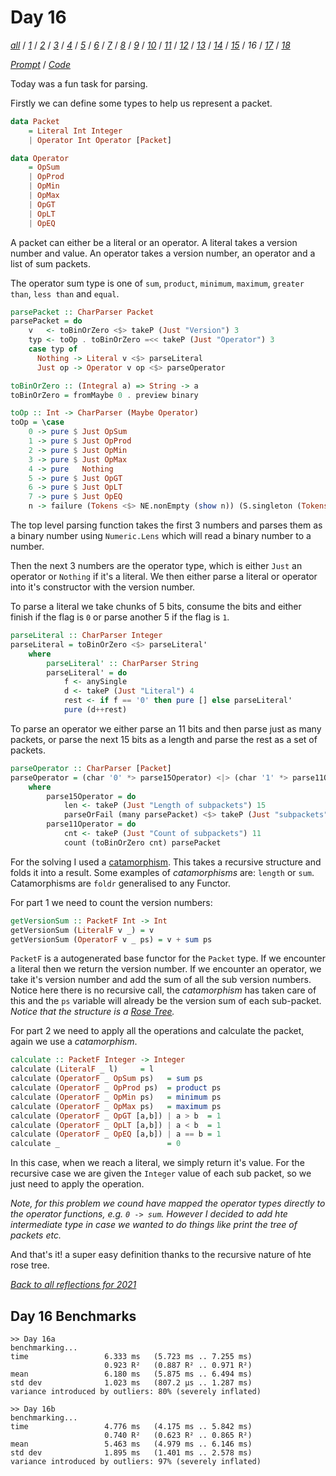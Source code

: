 Day 16
===

<!--
This section is generated and compiled by the build script at ./Build.hs from
the file `./reflections/day16.md`.  If you want to edit this, edit
that file instead!
-->

*[all][reflections]* / *[1][day01]* / *[2][day02]* / *[3][day03]* / *[4][day04]* / *[5][day05]* / *[6][day06]* / *[7][day07]* / *[8][day08]* / *[9][day09]* / *[10][day10]* / *[11][day11]* / *[12][day12]* / *[13][day13]* / *[14][day14]* / *[15][day15]* / *16* / *[17][day17]* / *[18][day18]*

[reflections]: https://github.com/egnwd/advent/blob/main/reflections.md
[day01]: https://github.com/egnwd/advent/blob/2021/reflections-out/day01.md
[day02]: https://github.com/egnwd/advent/blob/2021/reflections-out/day02.md
[day03]: https://github.com/egnwd/advent/blob/2021/reflections-out/day03.md
[day04]: https://github.com/egnwd/advent/blob/2021/reflections-out/day04.md
[day05]: https://github.com/egnwd/advent/blob/2021/reflections-out/day05.md
[day06]: https://github.com/egnwd/advent/blob/2021/reflections-out/day06.md
[day07]: https://github.com/egnwd/advent/blob/2021/reflections-out/day07.md
[day08]: https://github.com/egnwd/advent/blob/2021/reflections-out/day08.md
[day09]: https://github.com/egnwd/advent/blob/2021/reflections-out/day09.md
[day10]: https://github.com/egnwd/advent/blob/2021/reflections-out/day10.md
[day11]: https://github.com/egnwd/advent/blob/2021/reflections-out/day11.md
[day12]: https://github.com/egnwd/advent/blob/2021/reflections-out/day12.md
[day13]: https://github.com/egnwd/advent/blob/2021/reflections-out/day13.md
[day14]: https://github.com/egnwd/advent/blob/2021/reflections-out/day14.md
[day15]: https://github.com/egnwd/advent/blob/2021/reflections-out/day15.md
[day17]: https://github.com/egnwd/advent/blob/2021/reflections-out/day17.md
[day18]: https://github.com/egnwd/advent/blob/2021/reflections-out/day18.md

*[Prompt][d16p]* / *[Code][d16g]*

[d16p]: https://adventofcode.com/2021/day/16
[d16g]: https://github.com/egnwd/advent/blob/main/src/AOC/Challenge/Day16.hs

Today was a fun task for parsing.

Firstly we can define some types to help us represent a packet.

```haskell
data Packet
    = Literal Int Integer
    | Operator Int Operator [Packet]

data Operator
    = OpSum
    | OpProd
    | OpMin
    | OpMax
    | OpGT
    | OpLT
    | OpEQ
```

A packet can either be a literal or an operator.
A literal takes a version number and value.
An operator takes a version number, an operator and a list of sum packets.

The operator sum type is one of `sum`, `product`, `minimum`, `maximum`, `greater than`, `less than` and `equal`.

```haskell
parsePacket :: CharParser Packet
parsePacket = do
    v   <- toBinOrZero <$> takeP (Just "Version") 3
    typ <- toOp . toBinOrZero =<< takeP (Just "Operator") 3
    case typ of
      Nothing -> Literal v <$> parseLiteral
      Just op -> Operator v op <$> parseOperator

toBinOrZero :: (Integral a) => String -> a
toBinOrZero = fromMaybe 0 . preview binary

toOp :: Int -> CharParser (Maybe Operator)
toOp = \case
    0 -> pure $ Just OpSum
    1 -> pure $ Just OpProd
    2 -> pure $ Just OpMin
    3 -> pure $ Just OpMax
    4 -> pure   Nothing
    5 -> pure $ Just OpGT
    6 -> pure $ Just OpLT
    7 -> pure $ Just OpEQ
    n -> failure (Tokens <$> NE.nonEmpty (show n)) (S.singleton (Tokens . NE.fromList $ "Packet Type (0-7)"))
```

The top level parsing function takes the first 3 numbers and parses them as a binary number using `Numeric.Lens` which will read a binary number to a number.

Then the next 3 numbers are the operator type, which is either `Just` an operator or `Nothing` if it's a literal.
We then either parse a literal or operator into it's constructor with the version number.

To parse a literal we take chunks of 5 bits, consume the bits and either finish if the flag is `0` or parse another 5 if the flag is `1`.

```haskell
parseLiteral :: CharParser Integer
parseLiteral = toBinOrZero <$> parseLiteral'
    where
        parseLiteral' :: CharParser String
        parseLiteral' = do
            f <- anySingle
            d <- takeP (Just "Literal") 4
            rest <- if f == '0' then pure [] else parseLiteral'
            pure (d++rest)
```

To parse an operator we either parse an 11 bits and then parse just as many packets, or parse the next 15 bits as a length and parse the rest as a set of packets.

```haskell
parseOperator :: CharParser [Packet]
parseOperator = (char '0' *> parse15Operator) <|> (char '1' *> parse11Operator)
    where
        parse15Operator = do
            len <- takeP (Just "Length of subpackets") 15
            parseOrFail (many parsePacket) <$> takeP (Just "subpackets") (toBinOrZero len)
        parse11Operator = do
            cnt <- takeP (Just "Count of subpackets") 11
            count (toBinOrZero cnt) parsePacket
```

For the solving I used a [catamorphism](https://blog.sumtypeofway.com/posts/recursion-schemes-part-2.html).
This takes a recursive structure and folds it into a result. Some examples of _catamorphisms_ are: `length` or `sum`.
Catamorphisms are `foldr` generalised to any Functor.

For part 1 we need to count the version numbers:

```haskell
getVersionSum :: PacketF Int -> Int
getVersionSum (LiteralF v _) = v
getVersionSum (OperatorF v _ ps) = v + sum ps
```

`PacketF` is a autogenerated base functor for the `Packet` type.
If we encounter a literal then we return the version number.
If we encounter an operator, we take it's version number and add the sum of all the sub version numbers.
Notice here there is no recursive call,
the _catamorphism_ has taken care of this and the `ps` variable will already be the version sum of each sub-packet.
_Notice that the structure is a [Rose Tree](https://en.wikipedia.org/wiki/Rose_tree)._

For part 2 we need to apply all the operations and calculate the packet, again we use a _catamorphism_.

```haskell
calculate :: PacketF Integer -> Integer
calculate (LiteralF _ l)     = l
calculate (OperatorF _ OpSum ps)   = sum ps
calculate (OperatorF _ OpProd ps)  = product ps
calculate (OperatorF _ OpMin ps)   = minimum ps
calculate (OperatorF _ OpMax ps)   = maximum ps
calculate (OperatorF _ OpGT [a,b]) | a > b  = 1
calculate (OperatorF _ OpLT [a,b]) | a < b  = 1
calculate (OperatorF _ OpEQ [a,b]) | a == b = 1
calculate _                        = 0
```

In this case, when we reach a literal, we simply return it's value.
For the recursive case we are given the `Integer` value of each sub packet,
so we just need to apply the operation.

_Note, for this problem we cound have mapped the operator types directly to the operator functions, e.g. `0 -> sum`.
However I decided to add hte intermediate type in case we wanted to do things like print the tree of packets etc._

And that's it! a super easy definition thanks to the recursive nature of hte rose tree.


*[Back to all reflections for 2021][reflections]*

## Day 16 Benchmarks

```
>> Day 16a
benchmarking...
time                 6.333 ms   (5.723 ms .. 7.255 ms)
                     0.923 R²   (0.887 R² .. 0.971 R²)
mean                 6.180 ms   (5.875 ms .. 6.494 ms)
std dev              1.023 ms   (807.2 μs .. 1.287 ms)
variance introduced by outliers: 80% (severely inflated)

>> Day 16b
benchmarking...
time                 4.776 ms   (4.175 ms .. 5.842 ms)
                     0.740 R²   (0.623 R² .. 0.865 R²)
mean                 5.463 ms   (4.979 ms .. 6.146 ms)
std dev              1.895 ms   (1.401 ms .. 2.578 ms)
variance introduced by outliers: 97% (severely inflated)
```
